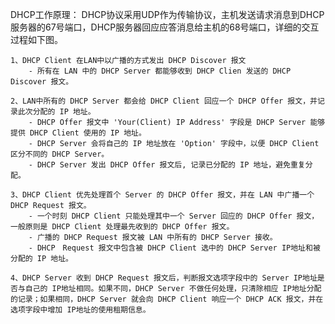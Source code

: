 DHCP工作原理：
    DHCP协议采用UDP作为传输协议，主机发送请求消息到DHCP服务器的67号端口，DHCP服务器回应应答消息给主机的68号端口，详细的交互过程如下图。

    1、DHCP Client 在LAN中以广播的方式发出 DHCP Discover 报文
        - 所有在 LAN 中的 DHCP Server 都能够收到 DHCP Clien 发送的 DHCP Discover 报文。

    2、LAN中所有的 DHCP Server 都会给 DHCP Client 回应一个 DHCP Offer 报文，并记录此次分配的 IP 地址。
        - DHCP Offer 报文中 'Your(Client) IP Address' 字段是 DHCP Server 能够提供 DHCP Client 使用的 IP 地址。
        - DHCP Server 会将自己的 IP 地址放在 'Option' 字段中，以便 DHCP Client 区分不同的 DHCP Server。
        - DHCP Server 发出 DHCP Offer 报文后, 记录已分配的 IP 地址，避免重复分配。

    3、DHCP Client 优先处理首个 Server 的 DHCP Offer 报文，并在 LAN 中广播一个 DHCP Request 报文。
        - 一个时刻 DHCP Client 只能处理其中一个 Server 回应的 DHCP Offer 报文，一般原则是 DHCP Client 处理最先收到的 DHCP Offer 报文。
        - 广播的 DHCP Request 报文被 LAN 中所有的 DHCP Server 接收。
        - DHCP　Request 报文中包含被 DHCP Client 选中的 DHCP Server IP地址和被分配的 IP 地址。

    4、DHCP Server 收到 DHCP Request 报文后，判断报文选项字段中的 Server IP地址是否与自己的 IP地址相同。如果不同，DHCP Server 不做任何处理，只清除相应 IP地址分配的记录；如果相同，DHCP Server 就会向 DHCP Client 响应一个 DHCP ACK 报文，并在选项字段中增加 IP地址的使用租期信息。

    